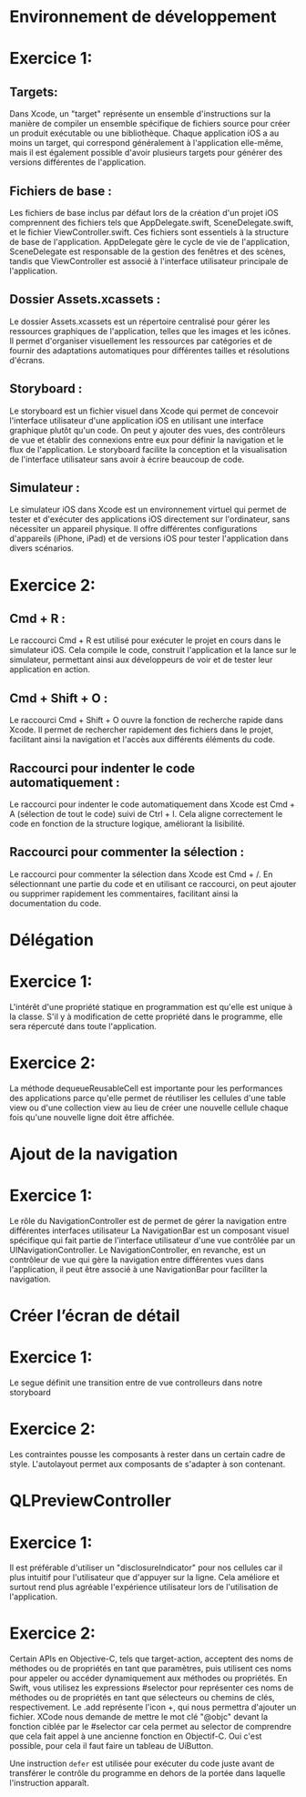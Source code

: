 # Environnement de développement
# Exercice 1:

## Targets:
Dans Xcode, un "target" représente un ensemble d'instructions sur la manière de compiler un ensemble spécifique de fichiers source pour créer un produit exécutable ou une bibliothèque. Chaque application iOS a au moins un target, qui correspond généralement à l'application elle-même, mais il est également possible d'avoir plusieurs targets pour générer des versions différentes de l'application.

## Fichiers de base :
Les fichiers de base inclus par défaut lors de la création d'un projet iOS comprennent des fichiers tels que AppDelegate.swift, SceneDelegate.swift, et le fichier ViewController.swift. Ces fichiers sont essentiels à la structure de base de l'application. AppDelegate gère le cycle de vie de l'application, SceneDelegate est responsable de la gestion des fenêtres et des scènes, tandis que ViewController est associé à l'interface utilisateur principale de l'application.

## Dossier Assets.xcassets :
Le dossier Assets.xcassets est un répertoire centralisé pour gérer les ressources graphiques de l'application, telles que les images et les icônes. Il permet d'organiser visuellement les ressources par catégories et de fournir des adaptations automatiques pour différentes tailles et résolutions d'écrans.

## Storyboard :
Le storyboard est un fichier visuel dans Xcode qui permet de concevoir l'interface utilisateur d'une application iOS en utilisant une interface graphique plutôt qu'un code. On peut y ajouter des vues, des contrôleurs de vue et établir des connexions entre eux pour définir la navigation et le flux de l'application. Le storyboard facilite la conception et la visualisation de l'interface utilisateur sans avoir à écrire beaucoup de code.

## Simulateur :
Le simulateur iOS dans Xcode est un environnement virtuel qui permet de tester et d'exécuter des applications iOS directement sur l'ordinateur, sans nécessiter un appareil physique. Il offre différentes configurations d'appareils (iPhone, iPad) et de versions iOS pour tester l'application dans divers scénarios.

# Exercice 2:

## Cmd + R :
Le raccourci Cmd + R est utilisé pour exécuter le projet en cours dans le simulateur iOS. Cela compile le code, construit l'application et la lance sur le simulateur, permettant ainsi aux développeurs de voir et de tester leur application en action.

## Cmd + Shift + O :
Le raccourci Cmd + Shift + O ouvre la fonction de recherche rapide dans Xcode. Il permet de rechercher rapidement des fichiers dans le projet, facilitant ainsi la navigation et l'accès aux différents éléments du code.

## Raccourci pour indenter le code automatiquement :
Le raccourci pour indenter le code automatiquement dans Xcode est Cmd + A (sélection de tout le code) suivi de Ctrl + I. Cela aligne correctement le code en fonction de la structure logique, améliorant la lisibilité.

## Raccourci pour commenter la sélection :
Le raccourci pour commenter la sélection dans Xcode est Cmd + /. En sélectionnant une partie du code et en utilisant ce raccourci, on peut ajouter ou supprimer rapidement les commentaires, facilitant ainsi la documentation du code.

# Délégation
# Exercice 1:
L'intérêt d'une propriété statique en programmation est qu'elle est unique à la classe. S'il y à modification de cette propriété dans le programme, elle sera répercuté dans toute l'application.

# Exercice 2:
La méthode dequeueReusableCell est importante pour les performances des applications parce qu'elle permet de réutiliser les cellules d'une table view ou d'une collection view au lieu de créer une nouvelle cellule chaque fois qu'une nouvelle ligne doit être affichée.

# Ajout de la navigation
# Exercice 1:
Le rôle du NavigationController est de permet de gérer la navigation entre différentes interfaces utilisateur
La NavigationBar est un composant visuel spécifique qui fait partie de l'interface utilisateur d'une vue contrôlée par un UINavigationController. Le NavigationController, en revanche, est un contrôleur de vue qui gère la navigation entre différentes vues dans l'application, il peut être associé à une NavigationBar pour faciliter la navigation.

# Créer l’écran de détail
# Exercice 1:
Le segue définit une transition entre de vue controlleurs dans notre storyboard

# Exercice 2:
Les contraintes pousse les composants à rester dans un certain cadre de style. L'autolayout permet aux composants de s'adapter à son contenant.


# QLPreviewController
# Exercice 1:
Il est préférable d'utiliser un "disclosureIndicator" pour nos cellules car il plus intuitif pour l'utilisateur que d'appuyer sur la ligne. Cela améliore et surtout rend plus agréable l'expérience utilisateur lors de l'utilisation de l'application.

# Exercice 2:
Certain APIs en Objective-C, tels que target-action, acceptent des noms de méthodes ou de propriétés en tant que paramètres, puis utilisent ces noms pour appeler ou accéder dynamiquement aux méthodes ou propriétés. En Swift, vous utilisez les expressions #selector pour représenter ces noms de méthodes ou de propriétés en tant que sélecteurs ou chemins de clés, respectivement.
Le .add représente l'icon +, qui nous permettra d'ajouter un fichier.
XCode nous demande de mettre le mot clé "@objc" devant la fonction ciblée par le #selector car cela permet au selector de comprendre que cela fait appel à une ancienne fonction en Objectif-C.
Oui c'est possible, pour cela il faut faire un tableau de UiButton.

Une instruction `defer` est utilisée pour exécuter du code juste avant de transférer le contrôle du programme en dehors de la portée dans laquelle l'instruction apparaît.
